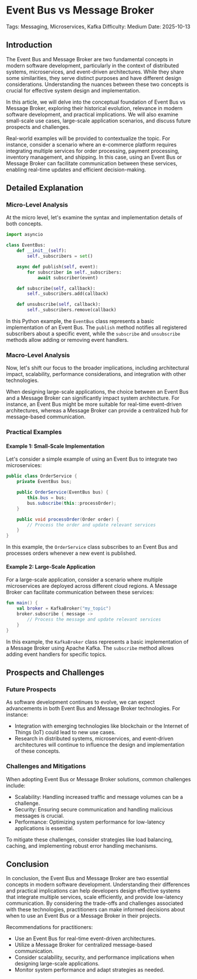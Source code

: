 # Event Bus vs Message Broker
Tags: Messaging, Microservices, Kafka
Difficulty: Medium
Date: 2025-10-13

## Introduction

The Event Bus and Message Broker are two fundamental concepts in modern software development, particularly in the context of distributed systems, microservices, and event-driven architectures. While they share some similarities, they serve distinct purposes and have different design considerations. Understanding the nuances between these two concepts is crucial for effective system design and implementation.

In this article, we will delve into the conceptual foundation of Event Bus vs Message Broker, exploring their historical evolution, relevance in modern software development, and practical implications. We will also examine small-scale use cases, large-scale application scenarios, and discuss future prospects and challenges.

Real-world examples will be provided to contextualize the topic. For instance, consider a scenario where an e-commerce platform requires integrating multiple services for order processing, payment processing, inventory management, and shipping. In this case, using an Event Bus or Message Broker can facilitate communication between these services, enabling real-time updates and efficient decision-making.

## Detailed Explanation

### Micro-Level Analysis

At the micro level, let's examine the syntax and implementation details of both concepts.

```python
import asyncio

class EventBus:
    def __init__(self):
        self._subscribers = set()

    async def publish(self, event):
        for subscriber in self._subscribers:
            await subscriber(event)

    def subscribe(self, callback):
        self._subscribers.add(callback)

    def unsubscribe(self, callback):
        self._subscribers.remove(callback)
```

In this Python example, the `EventBus` class represents a basic implementation of an Event Bus. The `publish` method notifies all registered subscribers about a specific event, while the `subscribe` and `unsubscribe` methods allow adding or removing event handlers.

### Macro-Level Analysis

Now, let's shift our focus to the broader implications, including architectural impact, scalability, performance considerations, and integration with other technologies.

When designing large-scale applications, the choice between an Event Bus and a Message Broker can significantly impact system architecture. For instance, an Event Bus might be more suitable for real-time event-driven architectures, whereas a Message Broker can provide a centralized hub for message-based communication.

### Practical Examples

#### Example 1: Small-Scale Implementation

Let's consider a simple example of using an Event Bus to integrate two microservices:

```java
public class OrderService {
    private EventBus bus;

    public OrderService(EventBus bus) {
        this.bus = bus;
        bus.subscribe(this::processOrder);
    }

    public void processOrder(Order order) {
        // Process the order and update relevant services
    }
}
```

In this example, the `OrderService` class subscribes to an Event Bus and processes orders whenever a new event is published.

#### Example 2: Large-Scale Application

For a large-scale application, consider a scenario where multiple microservices are deployed across different cloud regions. A Message Broker can facilitate communication between these services:

```kotlin
fun main() {
    val broker = KafkaBroker("my_topic")
    broker.subscribe { message ->
        // Process the message and update relevant services
    }
}
```

In this example, the `KafkaBroker` class represents a basic implementation of a Message Broker using Apache Kafka. The `subscribe` method allows adding event handlers for specific topics.

## Prospects and Challenges

### Future Prospects

As software development continues to evolve, we can expect advancements in both Event Bus and Message Broker technologies. For instance:

* Integration with emerging technologies like blockchain or the Internet of Things (IoT) could lead to new use cases.
* Research in distributed systems, microservices, and event-driven architectures will continue to influence the design and implementation of these concepts.

### Challenges and Mitigations

When adopting Event Bus or Message Broker solutions, common challenges include:

* Scalability: Handling increased traffic and message volumes can be a challenge.
* Security: Ensuring secure communication and handling malicious messages is crucial.
* Performance: Optimizing system performance for low-latency applications is essential.

To mitigate these challenges, consider strategies like load balancing, caching, and implementing robust error handling mechanisms.

## Conclusion

In conclusion, the Event Bus and Message Broker are two essential concepts in modern software development. Understanding their differences and practical implications can help developers design effective systems that integrate multiple services, scale efficiently, and provide low-latency communication. By considering the trade-offs and challenges associated with these technologies, practitioners can make informed decisions about when to use an Event Bus or a Message Broker in their projects.

Recommendations for practitioners:

* Use an Event Bus for real-time event-driven architectures.
* Utilize a Message Broker for centralized message-based communication.
* Consider scalability, security, and performance implications when designing large-scale applications.
* Monitor system performance and adapt strategies as needed.
